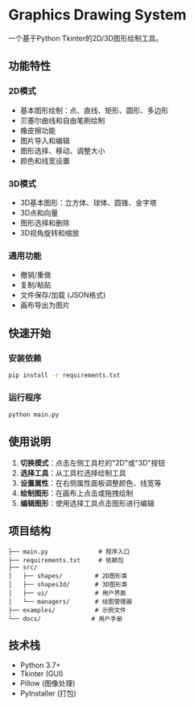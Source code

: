 # Graphics Drawing System

一个基于Python Tkinter的2D/3D图形绘制工具。

## 功能特性

### 2D模式
- 基本图形绘制：点、直线、矩形、圆形、多边形
- 贝塞尔曲线和自由笔刷绘制
- 橡皮擦功能
- 图片导入和编辑
- 图形选择、移动、调整大小
- 颜色和线宽设置

### 3D模式
- 3D基本图形：立方体、球体、圆锥、金字塔
- 3D点和向量
- 图形选择和删除
- 3D视角旋转和缩放

### 通用功能
- 撤销/重做
- 复制/粘贴
- 文件保存/加载 (JSON格式)
- 画布导出为图片

## 快速开始

### 安装依赖
```bash
pip install -r requirements.txt
```

### 运行程序
```bash
python main.py
```

## 使用说明

1. **切换模式**：点击左侧工具栏的"2D"或"3D"按钮
2. **选择工具**：从工具栏选择绘制工具
3. **设置属性**：在右侧属性面板调整颜色、线宽等
4. **绘制图形**：在画布上点击或拖拽绘制
5. **编辑图形**：使用选择工具点击图形进行编辑

## 项目结构

```
├── main.py              # 程序入口
├── requirements.txt     # 依赖包
├── src/
│   ├── shapes/         # 2D图形类
│   ├── shapes3d/       # 3D图形类  
│   ├── ui/             # 用户界面
│   └── managers/       # 绘图管理器
├── examples/           # 示例文件
└── docs/              # 用户手册
```

## 技术栈

- Python 3.7+
- Tkinter (GUI)
- Pillow (图像处理)
- PyInstaller (打包)
